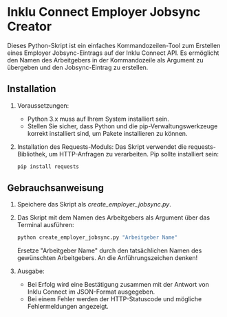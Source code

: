 # Inklu Connect Employer Jobsync Creator

Dieses Python-Skript ist ein einfaches Kommandozeilen-Tool zum Erstellen 
eines Employer Jobsync-Eintrags auf der Inklu Connect API. 
Es ermöglicht den Namen des Arbeitgebers in der Kommandozeile 
als Argument zu übergeben und den Jobsync-Eintrag zu erstellen.

## Installation

1. Voraussetzungen:
   - Python 3.x muss auf Ihrem System installiert sein.
   - Stellen Sie sicher, dass Python und die pip-Verwaltungswerkzeuge korrekt 
     installiert sind, um Pakete installieren zu können.

2. Installation des Requests-Moduls:
   Das Skript verwendet die requests-Bibliothek, um HTTP-Anfragen zu verarbeiten. 
   Pip sollte installiert sein:

   ```bash
   pip install requests
   ```

## Gebrauchsanweisung

1. Speichere das Skript als _create_employer_jobsync.py_.

2. Das Skript mit dem Namen des Arbeitgebers als Argument über das Terminal ausführen:

   ```bash
   python create_employer_jobsync.py "Arbeitgeber Name"
   ```
   Ersetze "Arbeitgeber Name" durch den tatsächlichen Namen des gewünschten Arbeitgebers. An die Anführungszeichen denken!
   
3. Ausgabe:
   - Bei Erfolg wird eine Bestätigung zusammen mit der Antwort von Inklu Connect im JSON-Format ausgegeben.
   - Bei einem Fehler werden der HTTP-Statuscode und mögliche Fehlermeldungen angezeigt.